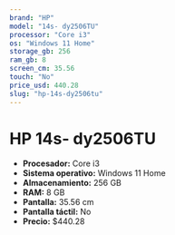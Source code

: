```yaml
---
brand: "HP"
model: "14s- dy2506TU"
processor: "Core i3"
os: "Windows 11 Home"
storage_gb: 256
ram_gb: 8
screen_cm: 35.56
touch: "No"
price_usd: 440.28
slug: "hp-14s-dy2506tu"
---
```


# HP 14s- dy2506TU

- **Procesador:** Core i3
- **Sistema operativo:** Windows 11 Home
- **Almacenamiento:** 256 GB
- **RAM:** 8 GB
- **Pantalla:** 35.56 cm
- **Pantalla táctil:** No
- **Precio:** $440.28
